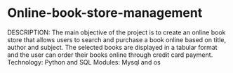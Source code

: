 # Online-book-store-management
DESCRIPTION:
The main objective of the project is to create an online book store that allows users to search and purchase a book online based on title, author and subject. 
The selected books are displayed in a tabular format and the user can order their books online through credit card payment.
Technology: Python and SQL
Modules:  Mysql and  os
